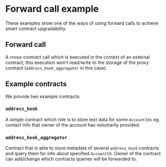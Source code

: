 # Forward call example

These examples show one of the ways of using forward calls to achieve smart contract upgradability.

## Forward call

A cross-contract call which is executed in the context of an external contract, this execution won't read/write 
to the storage of the proxy contract (`address_book_aggregator` in this case).

## Example contracts

We provide two example contracts:

### `address_book`

A simple contract which role is to store text data for some `AccountIds` eg. contact info that owner of the account has voluntarily provided.

### `address_book_aggregator`

Contract that is able to store metadata of several `address_book` contracts and query them for info about specified `AccountId`.
Owner of the contract can add/change which contracts queries will be forwarded to.
